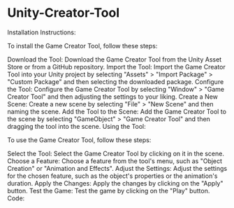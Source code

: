# Unity-Creator-Tool

Installation Instructions:

To install the Game Creator Tool, follow these steps:

Download the Tool: Download the Game Creator Tool from the Unity Asset Store or from a GitHub repository.
Import the Tool: Import the Game Creator Tool into your Unity project by selecting "Assets" > "Import Package" > "Custom Package" and then selecting the downloaded package.
Configure the Tool: Configure the Game Creator Tool by selecting "Window" > "Game Creator Tool" and then adjusting the settings to your liking.
Create a New Scene: Create a new scene by selecting "File" > "New Scene" and then naming the scene.
Add the Tool to the Scene: Add the Game Creator Tool to the scene by selecting "GameObject" > "Game Creator Tool" and then dragging the tool into the scene.
Using the Tool:

To use the Game Creator Tool, follow these steps:

Select the Tool: Select the Game Creator Tool by clicking on it in the scene.
Choose a Feature: Choose a feature from the tool's menu, such as "Object Creation" or "Animation and Effects".
Adjust the Settings: Adjust the settings for the chosen feature, such as the object's properties or the animation's duration.
Apply the Changes: Apply the changes by clicking on the "Apply" button.
Test the Game: Test the game by clicking on the "Play" button.
Code: